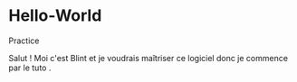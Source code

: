 # Hello-World
Practice

Salut ! Moi c'est Blint et je voudrais maîtriser ce logiciel donc je commence par le tuto . 

